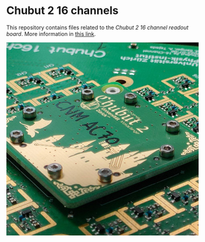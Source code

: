 # Chubut 2 16 channels

This repository contains files related to the *Chubut 2 16 channel readout board*. More information in [this link](https://sengerm.github.io/Chubut_2_16CH/doc/230810_characterization/main.html).

![Picture of the Chubut 2 16ch board](doc/230810_characterization/media/pics/photo_2023-08-13_12-18-38.jpg)
